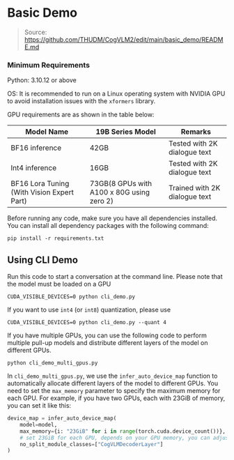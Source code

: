 # Basic Demo

> Source: https://github.com/THUDM/CogVLM2/edit/main/basic_demo/README.md

### Minimum Requirements

Python: 3.10.12 or above

OS: It is recommended to run on a Linux operating system with NVIDIA GPU to avoid installation issues with
the `xformers` library.

GPU requirements are as shown in the table below:

| Model Name                                 | 19B Series Model                          | Remarks                       |
|--------------------------------------------|-------------------------------------------|-------------------------------|
| BF16 inference                      | 42GB                                      | Tested with 2K dialogue text  |
| Int4 inference                             | 16GB                                      | Tested with 2K dialogue text  |
| BF16 Lora Tuning (With Vision Expert Part) | 73GB(8 GPUs with A100 x 80G using zero 2) | Trained with 2K dialogue text |

Before running any code, make sure you have all dependencies installed. You can install all dependency packages with the
following command:

```shell
pip install -r requirements.txt
```

## Using CLI Demo

Run this code to start a conversation at the command line. Please note that the model must be loaded on a GPU

```shell
CUDA_VISIBLE_DEVICES=0 python cli_demo.py
```

If you want to use `int4` (or `int8`) quantization, please use 
```shell
CUDA_VISIBLE_DEVICES=0 python cli_demo.py --quant 4
```

If you have multiple GPUs, you can use the following code to perform multiple pull-up models and distribute different
layers of the model on different GPUs.

```shell
python cli_demo_multi_gpus.py
```

In `cli_demo_multi_gpus.py`, we use the `infer_auto_device_map` function to automatically allocate different layers of
the model to different GPUs. You need to set the `max_memory` parameter to specify the maximum memory for each GPU. For
example, if you have two GPUs, each with 23GiB of memory, you can set it like this:

```python
device_map = infer_auto_device_map(
    model=model,
    max_memory={i: "23GiB" for i in range(torch.cuda.device_count())},
    # set 23GiB for each GPU, depends on your GPU memory, you can adjust this value
    no_split_module_classes=["CogVLMDecoderLayer"]
)
```

